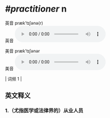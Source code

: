 # ***\#practitioner*** n
英音 præk'tɪʃənə(r)  
英音
<audio src="./media/practitioner1.aac" controls="controls"></audio>

美音 præk'tɪʃənər  
美音
<audio src="./media/practitioner2.aac" controls="controls"></audio>



| 词频 1 |  

英文释义
---
### 1.**（尤指医学或法律界的）从业人员**  


